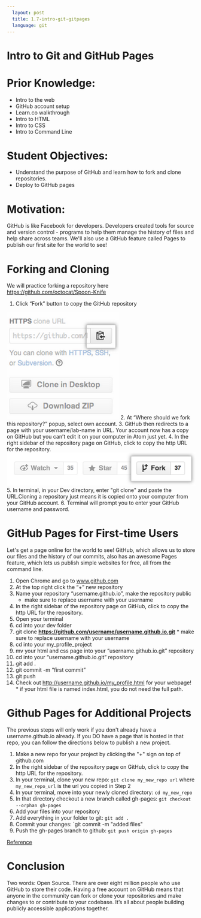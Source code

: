 ```yaml
---
  layout: post
  title: 1.7-intro-git-gitpages
  language: git
---
```


# Intro to Git and GitHub Pages

# Prior Knowledge:
+ Intro to the web
+ GitHub account setup
+ Learn.co walkthrough
+ Intro to HTML
+ Intro to CSS
+ Intro to Command Line

# Student Objectives:
+ Understand the purpose of GitHub and learn how to fork and clone repositories.
+ Deploy to GitHub pages


# Motivation:
GitHub is like Facebook for developers. Developers created tools for source and version control - programs to help them manage the history of files and help share across teams. We'll also use a GitHub feature called Pages to publish our first site for the world to see!

# Forking and Cloning
We will practice forking a repository here https://github.com/octocat/Spoon-Knife
  1. Click “Fork” button to copy the GitHub repository

  <img src= "https://raw.githubusercontent.com/learn-co-curriculum/cssi-1.7-intro-git-gitpages/master/images/clone.png" width="300">
  2. At “Where should we fork this repository?” popup, select own account.
  3. GitHub then redirects to a page with your username/lab-name in URL. Your account now has a copy on GitHub but you can’t edit it on your computer in Atom just yet.
  4. In the right sidebar of the repository page on GitHub, click to copy the http URL for the repository.

  <img src= "https://raw.githubusercontent.com/learn-co-curriculum/cssi-1.7-intro-git-gitpages/master/images/fork.png">
  5. In terminal, in your Dev directory, enter "git clone" and paste the URL.Cloning a repository just means it is copied onto your computer from your GitHub account.
  6. Terminal will prompt you to enter your GitHub username and password.

# GitHub Pages for First-time Users
Let's get a page online for the world to see!
GitHub, which allows us to  store our files and the history of our commits, also has an awesome Pages feature, which lets us publish simple websites for free, all from the command line.



  1. Open Chrome and go to www.github.com
  2. At the top right click the “+” new repository
  3. Name your repository “username.github.io”, make the repository public
      * make sure to  replace username with your username
  4. In the right sidebar of the repository page on GitHub, click to copy the http URL for the repository.
  5. Open your terminal
  6. cd into your dev folder
  7. git clone **https://github.com/username/username.github.io.git** 
    * make sure to  replace username with your username
  8. cd into your my_profile_project
  9. mv your html and css page into your “username.github.io.git” repository
  10. cd into your “username.github.io.git” repository
  11. git add .
  12. git commit -m “first commit”
  13. git push 
  14. Check out http://username.github.io/my_profile.html for your webpage!
    * if your html file is named index.html, you do not need the full path.
  
#  Github Pages for Additional Projects
The previous steps will only work if you don't already have a username.github.io already. If you DO have a page that is hosted in that repo, you can follow the directions below to publish a new project.

1. Make a new repo for your project by clicking the "+" sign on top of github.com
2. In the right sidebar of the repository page on GitHub, click to copy the http URL for the repository.
3. In your terminal, clone your new repo: `git clone my_new_repo url` where `my_new_repo_url` is the url you copied in Step 2
4. In your terminal, move into your newly cloned directory: `cd my_new_repo`
5. In that directory checkout a new branch called gh-pages:  `git checkout --orphan gh-pages`
6. Add your files into your repository
7. Add everything in your folder to git: `git add .`
7. Commit your changes: `git commit -m "added files"
8. Push the gh-pages branch to github: `git push origin gh-pages`


[Reference](https://help.github.com/articles/creating-project-pages-manually/) 


# Conclusion
Two words: Open Source. There are over eight million people who use GitHub to store their code. Having a free account on GitHub means that anyone in the community can fork or clone your repositories and make changes to or contribute to your codebase. It’s all about people building publicly accessible applications together.
